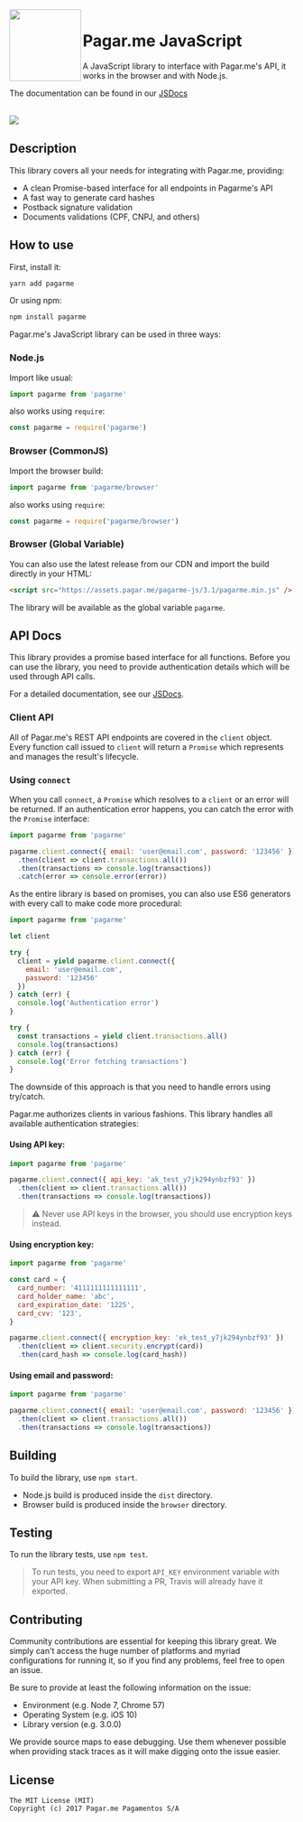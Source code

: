 <img src="https://avatars1.githubusercontent.com/u/3846050?v=4&s=200" width="127px" height="127px" align="left"/>

# Pagar.me JavaScript

A JavaScript library to interface with Pagar.me's API, it works in the browser
and with Node.js.

The documentation can be found in our [JSDocs](https://pagarme.github.io/pagarme-js)

<br>

<a href="https://travis-ci.org/pagarme/pagarme-js" >
  <img src="https://travis-ci.org/pagarme/pagarme-js.svg?branch=master" align="left" />
</a>

<br>

## Description

This library covers all your needs for integrating with Pagar.me, providing:

* A clean Promise-based interface for all endpoints in Pagarme's API
* A fast way to generate card hashes
* Postback signature validation
* Documents validations (CPF, CNPJ, and others)

## How to use

First, install it:

```bash
yarn add pagarme
```

Or using npm:

```bash
npm install pagarme
```

Pagar.me's JavaScript library can be used in three ways:

### Node.js

Import like usual:

```js
import pagarme from 'pagarme'
```

also works using `require`:

```js
const pagarme = require('pagarme')
```

### Browser (CommonJS)

Import the browser build:

```js
import pagarme from 'pagarme/browser'
```

also works using `require`:

```js
const pagarme = require('pagarme/browser')
```

### Browser (Global Variable)

You can also use the latest release from our CDN and import the build
directly in your HTML:

```html
<script src="https://assets.pagar.me/pagarme-js/3.1/pagarme.min.js" />
```

The library will be available as the global variable `pagarme`.

## API Docs

This library provides a promise based interface for all functions. Before you
can use the library, you need to provide authentication details which will be
used through API calls.

For a detailed documentation, see our [JSDocs](https://pagarme.github.io/pagarme-js).

### Client API

All of Pagar.me's REST API endpoints are covered in the `client` object. Every
function call issued to `client` will return a `Promise` which represents and
manages the result's lifecycle.

### Using `connect`

When you call `connect`, a `Promise` which resolves to a `client` or an
error will be returned. If an authentication error happens, you can catch
the error with the `Promise` interface:

```javascript
import pagarme from 'pagarme'

pagarme.client.connect({ email: 'user@email.com', password: '123456' })
  .then(client => client.transactions.all())
  .then(transactions => console.log(transactions))
  .catch(error => console.error(error))
```

As the entire library is based on promises, you can also use ES6 generators
with every call to make code more procedural:

```javascript
import pagarme from 'pagarme'

let client

try {
  client = yield pagarme.client.connect({
    email: 'user@email.com',
    password: '123456'
  })
} catch (err) {
  console.log('Authentication error')
}

try {
  const transactions = yield client.transactions.all()
  console.log(transactions)
} catch (err) {
  console.log('Error fetching transactions')
}
```

The downside of this approach is that you need to handle errors using try/catch.

Pagar.me authorizes clients in various fashions. This library handles all
available authentication strategies:

#### Using API key:

```javascript
import pagarme from 'pagarme'

pagarme.client.connect({ api_key: 'ak_test_y7jk294ynbzf93' })
  .then(client => client.transactions.all())
  .then(transactions => console.log(transactions))
```

> :warning: Never use API keys in the browser, you should use encryption keys instead.

#### Using encryption key:

```javascript
import pagarme from 'pagarme'

const card = {
  card_number: '4111111111111111',
  card_holder_name: 'abc',
  card_expiration_date: '1225',
  card_cvv: '123',
}

pagarme.client.connect({ encryption_key: 'ek_test_y7jk294ynbzf93' })
  .then(client => client.security.encrypt(card))
  .then(card_hash => console.log(card_hash))
```

#### Using email and password:

```javascript
import pagarme from 'pagarme'

pagarme.client.connect({ email: 'user@email.com', password: '123456' })
  .then(client => client.transactions.all())
  .then(transactions => console.log(transactions))
```

## Building

To build the library, use `npm start`.

* Node.js build is produced inside the `dist` directory.
* Browser build is produced inside the `browser` directory.

## Testing

To run the library tests, use `npm test`.

>To run tests, you need to export `API_KEY` environment variable with your
API key. When submitting a PR, Travis will already have it exported.

## Contributing

Community contributions are essential for keeping this library great. We
simply can't access the huge number of platforms and myriad configurations
for running it, so if you find any problems, feel free to open an issue.

Be sure to provide at least the following information on the issue:

* Environment (e.g. Node 7, Chrome 57)
* Operating System (e.g. iOS 10)
* Library version (e.g. 3.0.0)

We provide source maps to ease debugging. Use them whenever possible when
providing stack traces as it will make digging onto the issue easier.

## License

```
The MIT License (MIT)
Copyright (c) 2017 Pagar.me Pagamentos S/A
```
